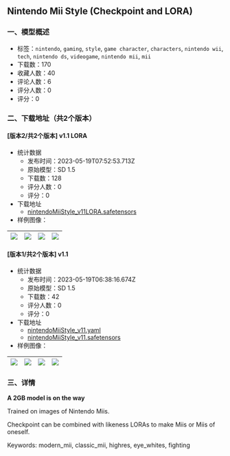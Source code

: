 ## Nintendo Mii Style (Checkpoint and LORA)
### 一、模型概述

- 标签：`nintendo`, `gaming`, `style`, `game character`, `characters`, `nintendo wii`, `tech`, `nintendo ds`, `videogame`, `nintendo mii`, `mii`
- 下载数：170
- 收藏人数：40
- 评论人数：6
- 评分人数：0
- 评分：0

### 二、下载地址（共2个版本）

#### [版本2/共2个版本] v1.1 LORA

- 统计数据
  - 发布时间：2023-05-19T07:52:53.713Z
  - 原始模型：SD 1.5
  - 下载数：128
  - 评分人数：0
  - 评分：0
- 下载地址
  - [nintendoMiiStyle_v11LORA.safetensors](https://civitai.com/api/download/models/74684)
- 样例图像：

| <img src="https://image.civitai.com/xG1nkqKTMzGDvpLrqFT7WA/08473bff-0e74-4ec7-9b63-9d66ed803bdc/width=450/835004.jpeg" /> | <img src="https://image.civitai.com/xG1nkqKTMzGDvpLrqFT7WA/abc931da-5fb7-49ea-ab3a-4cb700a1bd95/width=450/835009.jpeg" /> | <img src="https://image.civitai.com/xG1nkqKTMzGDvpLrqFT7WA/3ff1ec42-25fe-42a9-b8fe-8abe333c0bbd/width=450/835008.jpeg" /> | <img src="https://image.civitai.com/xG1nkqKTMzGDvpLrqFT7WA/6f3ddb32-5aff-4ee7-82ce-3ea7edff9a1a/width=450/835010.jpeg" /> |
| ---- | ---- | ---- | ---- |

#### [版本1/共2个版本] v1.1

- 统计数据
  - 发布时间：2023-05-19T06:38:16.674Z
  - 原始模型：SD 1.5
  - 下载数：42
  - 评分人数：0
  - 评分：0
- 下载地址
  - [nintendoMiiStyle_v11.yaml](https://civitai.com/api/download/models/74476?type=Config&format=Other)
  - [nintendoMiiStyle_v11.safetensors](https://civitai.com/api/download/models/74476)
- 样例图像：

| <img src="https://image.civitai.com/xG1nkqKTMzGDvpLrqFT7WA/7835680e-f584-4b16-a5d4-ed42f8d4e34c/width=450/832541.jpeg" /> | <img src="https://image.civitai.com/xG1nkqKTMzGDvpLrqFT7WA/3dd19d38-3d12-4f8a-9a35-f3397e421825/width=450/832539.jpeg" /> | <img src="https://image.civitai.com/xG1nkqKTMzGDvpLrqFT7WA/1a0c1a03-68b4-46d6-99cc-5b2d4ffdf0e3/width=450/832542.jpeg" /> | <img src="https://image.civitai.com/xG1nkqKTMzGDvpLrqFT7WA/17e14208-038f-48c4-8959-5838701a4a43/width=450/832538.jpeg" /> |
| ---- | ---- | ---- | ---- |


### 三、详情
<p><strong>A 2GB model is on the way</strong></p><p></p><p>Trained on images of Nintendo Miis.</p><p></p><p>Checkpoint can be combined with likeness LORAs to make Miis or Miis of oneself.</p><p></p><p>Keywords: modern_mii, classic_mii, highres, eye_whites, fighting</p><p></p>